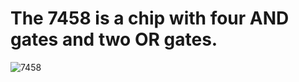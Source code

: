 # The 7458 is a chip with four AND gates and two OR gates.

![7458](https://github.com/user-attachments/assets/3716da1e-a435-499b-b133-b86fea6e00f7)
